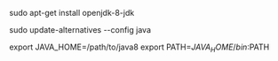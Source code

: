 sudo apt-get install openjdk-8-jdk

sudo update-alternatives --config java


export JAVA_HOME=/path/to/java8
export PATH=$JAVA_HOME/bin:$PATH

